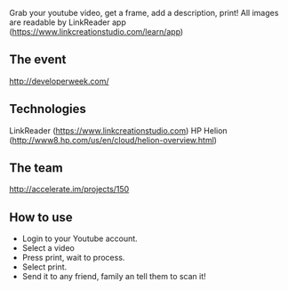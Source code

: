 Grab your youtube video, get a frame, add a description, print!
All images are readable by LinkReader app (https://www.linkcreationstudio.com/learn/app)

## The event
http://developerweek.com/

## Technologies 
LinkReader (https://www.linkcreationstudio.com)
HP Helion (http://www8.hp.com/us/en/cloud/helion-overview.html)

## The team
http://accelerate.im/projects/150

## How to use
- Login to your Youtube account.
- Select a video
- Press print, wait to process.
- Select print.
- Send it to any friend, family an tell them to scan it!
